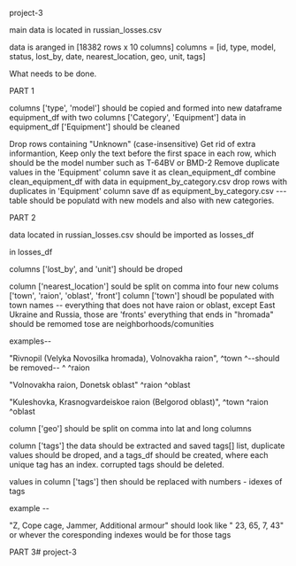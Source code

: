 project-3

main data is located in russian_losses.csv

data is aranged in [18382 rows x 10 columns] columns = [id, type, model, status, lost_by, date, nearest_location, geo, unit, tags]

What needs to be done.

PART 1

columns ['type', 'model'] should be copied and formed into new dataframe equipment_df with two columns ['Category', 'Equipment']
data in equipment_df ['Equipment'] should be cleaned

Drop rows containing "Unknown" (case-insensitive)
Get rid of extra informantion, Keep only the text before the first space in each row, which should be the model number such as T-64BV or BMD-2
Remove duplicate values in the 'Equipment' column
save it as clean_equipment_df combine clean_equipment_df with data in equipment_by_category.csv drop rows with duplicates in 'Equipment' column save df as equipment_by_category.csv --- table should be populatd with new models and also with new categories.

PART 2

data located in russian_losses.csv should be imported as losses_df

in losses_df

columns ['lost_by', and 'unit'] should be droped

column ['nearest_location'] sould be split on comma into four new colums ['town', 'raion', 'oblast', 'front'] column ['town'] shoudl be populated with town names -- everything that does not have raion or oblast, except East Ukraine and Russia, those are 'fronts' everything that ends in "hromada" should be remomed tose are neighborhoods/comunities

examples--

"Rivnopil (Velyka Novosilka hromada), Volnovakha raion", ^town ^--should be removed-- ^ ^raion

"Volnovakha raion, Donetsk oblast" ^raion ^oblast

"Kuleshovka, Krasnogvardeiskoe raion (Belgorod oblast)", ^town ^raion ^oblast

column ['geo'] should be split on comma into lat and long columns

column ['tags'] the data should be extracted and saved tags[] list, duplicate values should be droped, and a tags_df should be created, where each unique tag has an index. corrupted tags should be deleted.

values in column ['tags'] then should be replaced with numbers - idexes of tags

example --

"Z, Cope cage, Jammer, Additional armour" should look like " 23, 65, 7, 43" or whever the coresponding indexes would be for those tags

PART 3# project-3
